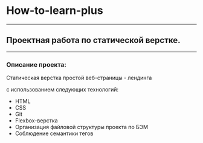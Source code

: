 # How-to-learn-plus
___
## Проектная работа по статической верстке.
___
### Описание проекта:
Статическая верстка простой веб-страницы - лендинга

с использованием следующих технологий:

- HTML
- CSS
- Git
- Flexbox-верстка
- Организация файловой структуры проекта по БЭМ
- Соблюдение семантики тегов
